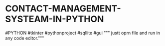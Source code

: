 # CONTACT-MANAGEMENT-SYSTEAM-IN-PYTHON
#PYTHON #tkinter #pythonproject #sqllite #gui
""" justt oprn file and run in any code  editor."""
